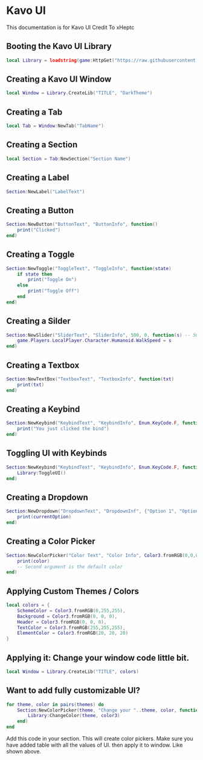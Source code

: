 # Kavo UI
This documentation is for Kavo UI Credit To xHeptc

## Booting the Kavo UI Library
```lua
local Library = loadstring(game:HttpGet("https://raw.githubusercontent.com/RileyBeeRBLX4/UI-Library/refs/heads/main/Kavo%20UI/kavo.lua"))()
```




## Creating a Kavo UI Window
```lua
local Window = Library.CreateLib("TITLE", "DarkTheme")
```

## Creating a Tab
```lua
local Tab = Window:NewTab("TabName")
```

## Creating a Section
```lua
local Section = Tab:NewSection("Section Name")
```

## Creating a Label
```lua
Section:NewLabel("LabelText")
```

## Creating a Button
```lua
Section:NewButton("ButtonText", "ButtonInfo", function()
    print("Clicked")
end)
```

## Creating a Toggle
```lua
Section:NewToggle("ToggleText", "ToggleInfo", function(state)
    if state then
        print("Toggle On")
    else
        print("Toggle Off")
    end
end)
```

## Creating a Silder
```lua
Section:NewSlider("SliderText", "SliderInfo", 500, 0, function(s) -- 500 (MaxValue) | 0 (MinValue)
    game.Players.LocalPlayer.Character.Humanoid.WalkSpeed = s
end)
```

## Creating a Textbox
```lua
Section:NewTextBox("TextboxText", "TextboxInfo", function(txt)
	print(txt)
end)
```

## Creating a Keybind
```lua
Section:NewKeybind("KeybindText", "KeybindInfo", Enum.KeyCode.F, function()
	print("You just clicked the bind")
end)
```

## Toggling UI with Keybinds
```lua
Section:NewKeybind("KeybindText", "KeybindInfo", Enum.KeyCode.F, function()
	Library:ToggleUI()
end)
```

## Creating a Dropdown
```lua
Section:NewDropdown("DropdownText", "DropdownInf", {"Option 1", "Option 2", "Option 3"}, function(currentOption)
    print(currentOption)
end)
```


## Creating a Color Picker
```lua
Section:NewColorPicker("Color Text", "Color Info", Color3.fromRGB(0,0,0), function(color)
    print(color)
    -- Second argument is the default color
end)
```

## Applying Custom Themes / Colors
```lua
local colors = {
    SchemeColor = Color3.fromRGB(0,255,255),
    Background = Color3.fromRGB(0, 0, 0),
    Header = Color3.fromRGB(0, 0, 0),
    TextColor = Color3.fromRGB(255,255,255),
    ElementColor = Color3.fromRGB(20, 20, 20)
}
```

## Applying it: Change your window code little bit.
```lua
local Window = Library.CreateLib("TITLE", colors)
```

## Want to add fully customizable UI?
```lua
for theme, color in pairs(themes) do
    Section:NewColorPicker(theme, "Change your "..theme, color, function(color3)
        Library:ChangeColor(theme, color3)
    end)
end
```
Add this code in your section. This will create color pickers.
Make sure you have added table with all the values of UI. then apply it to window. Like shown above.
